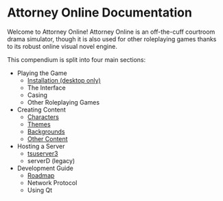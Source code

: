 # Attorney Online Documentation

Welcome to Attorney Online! Attorney Online is an off-the-cuff courtroom drama simulator, though it is also used for other roleplaying games thanks to its robust online visual novel engine.

This compendium is split into four main sections:
 
 - Playing the Game
   - [Installation (desktop only)](gameplay/install.md)
   - The Interface
   - Casing
   - Other Roleplaying Games
 - Creating Content
   - [Characters](authoring/characters.md)
   - [Themes](authoring/themes.md)
   - [Backgrounds](authoring/backgrounds.md)
   - [Other Content](authoring/other.md)
 - Hosting a Server
   - [tsuserver3](server/tsuserver.md)
   - serverD (legacy)
 - Development Guide
   - [Roadmap](development/roadmap.md)
   - Network Protocol
   - Using Qt
